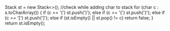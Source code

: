 Stack<Character> st = new Stack<>();
//check while adding char to stack
for (char c : s.toCharArray()) {
if (c == '(')
st.push(')');
else if (c == '{')
st.push('}');
else if (c == '[')
st.push(']');
else if (st.isEmpty() || st.pop() != c)
return false;
}
return st.isEmpty();